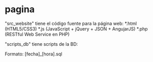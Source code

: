 # pagina

"src_website" tiene el código fuente para la página web:
*.html (HTML5/CSS3)
*.js (JavaScript + jQuery + JSON + AngujarJS)
*.php (RESTful Web Service en PHP)


"scripts_db" tiene scripts de la BD:

Formato:	[fecha]_[hora].sql
